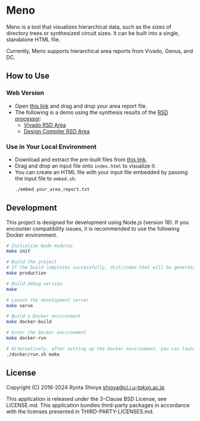 # Meno

Meno is a tool that visualizes hierarchical data, such as the sizes of directory trees or synthesized circuit sizes. It can be built into a single, standalone HTML file.

Currently, Meno supports hierarchical area reports from Vivado, Genus, and DC.

## How to Use

### Web Version
* Open [this link](https://shioyadan.github.io/meno/demo/) and drag and drop your area report file.
* The following is a demo using the synthesis results of the [RSD processor](https://github.com/rsd-devel/rsd):
    * [Vivado RSD Area](https://shioyadan.github.io/meno/demo/vivdao-rsd-lut.html)
    * [Design Compiler RSD Area](https://shioyadan.github.io/meno/demo/dc-rsd-area.html)

### Use in Your Local Environment
* Download and extract the pre-built files from [this link](https://github.com/shioyadan/meno/releases).
* Drag and drop an input file onto `index.html` to visualize it.
* You can create an HTML file with your input file embedded by passing the input file to `embed.sh`:
    ```bash
    ./embed your_area_report.txt
    ```

## Development

This project is designed for development using Node.js (version 18). If you encounter compatibility issues, it is recommended to use the following Docker environment.

```bash
# Initialize Node modules
make init

# Build the project
# If the build completes successfully, dist/index.html will be generated.
make production

# Build debug version
make 

# Launch the development server
make serve

# Build a Docker environment
make docker-build

# Enter the Docker environment
make docker-run

# Alternatively, after setting up the Docker environment, you can launch 'make' or other commands directly.
./docker/run.sh make
```

## License

Copyright (C) 2016-2024 Ryota Shioya <shioya@ci.i.u-tokyo.ac.jp>

This application is released under the 3-Clause BSD License, see LICENSE.md. This application bundles third-party packages in accordance with the licenses presented in THIRD-PARTY-LICENSES.md.


